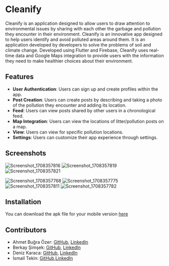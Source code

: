 
# Cleanify

Cleanify is an application designed to allow users to draw attention to environmental issues by sharing with each other the garbage and pollution they encounter in their environment. Cleanify is an innovative app designed to help users identify and avoid polluted areas around them. It is an application developed by developers to solve the problems of soil and climate change. Developed using Flutter and Firebase, Cleanify uses real-time data and Google Maps integration to provide users with the information they need to make healthier choices about their environment.

## Features

- **User Authentication**: Users can sign up and create profiles within the app.
- **Post Creation**: Users can create posts by describing and taking a photo of the pollution they encounter and adding its location.
- **Feed**: Users can view posts shared by other users in a chronological feed.
- **Map Integration**: Users can view the locations of litter/pollution posts on a map.
- **View**: Users can view for specific pollution locations.
- **Settings**: Users can customize their app experience through settings.

## Screenshots

![Screenshot_1708357816](https://github.com/axeonthe4th/cleanify/assets/108281186/eab72c08-7865-40fa-bf48-29cac7c97f9e) ![Screenshot_1708357819](https://github.com/axeonthe4th/cleanify/assets/108281186/f5eb5667-94ee-46d0-9a4a-e992eee01bf4)
![Screenshot_1708357821](https://github.com/axeonthe4th/cleanify/assets/108281186/d846c238-4bd0-4442-88c1-af6ed4922bba) 

![Screenshot_1708357768](https://github.com/axeonthe4th/cleanify/assets/108281186/4a249010-7688-4d46-a901-bcf4b8525314) ![Screenshot_1708357775](https://github.com/axeonthe4th/cleanify/assets/108281186/01a2d093-e692-4c90-bd04-b544cb407788) 
![Screenshot_1708357811](https://github.com/axeonthe4th/cleanify/assets/108281186/4d6fe0c5-bc37-485b-ba7b-791f9eb9a202) ![Screenshot_1708357782](https://github.com/axeonthe4th/cleanify/assets/108281186/1c392efd-c53e-4331-9e82-a4235622e536)

## Installation



You can download the apk file for your mobile version [here]([https://link-url-here.org](https://drive.google.com/file/d/1Cs3N_cCFnfAVB9pOn3bSSOjGhnO4YNqW/view?usp=drive_link))

## Contributors

- Ahmet Buğra Özer: [GitHub](https://github.com/axeonthe4th), [LinkedIn](https://www.linkedin.com/in/ahmetbugraozer/)
- Berkay Şimşek: [GitHub](https://github.com/BerkaySimsek1), [LinkedIn](https://www.linkedin.com/in/berkay-simsek)
- Deniz Karaca: [GitHub](https://github.com/denizscodes), [LinkedIn](https://www.linkedin.com/in/deniz-karaca-a36893219/)
- İsmail Tekin: [GitHub](https://github.com/logenla),[Linkedln](https://www.linkedin.com/in/ismail-tekin-ab7285247/)

